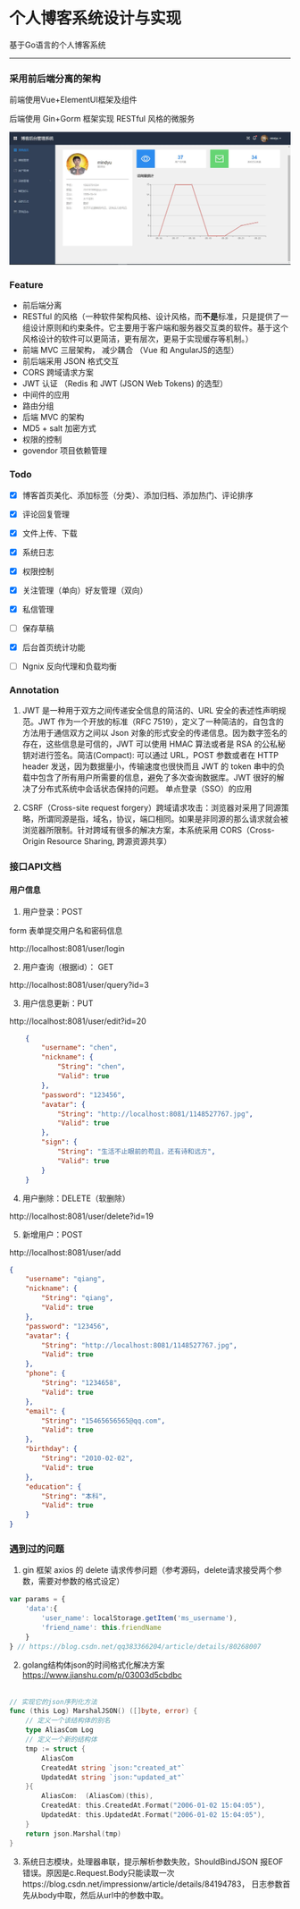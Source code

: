 # 个人博客系统设计与实现
基于Go语言的个人博客系统

------

### 采用前后端分离的架构

前端使用Vue+ElementUI框架及组件

后端使用 Gin+Gorm 框架实现 RESTful 风格的微服务



![后台首页](./public/src/后台首页.jpg)



### Feature 

- 前后端分离
- RESTful 的风格（一种软件架构风格、设计风格，而**不是**标准，只是提供了一组设计原则和约束条件。它主要用于客户端和服务器交互类的软件。基于这个风格设计的软件可以更简洁，更有层次，更易于实现缓存等机制。）
- 前端 MVC 三层架构， 减少耦合 （Vue 和 AngularJS的选型）
- 前后端采用 JSON 格式交互
- CORS 跨域请求方案
- JWT 认证 （Redis 和 JWT (JSON Web Tokens) 的选型）
- 中间件的应用
- 路由分组
- 后端 MVC 的架构
- MD5 + salt 加密方式
- 权限的控制
- govendor  项目依赖管理



### Todo

- [x] 博客首页美化、添加标签（分类）、添加归档、添加热门、评论排序

- [x] 评论回复管理

- [x] 文件上传、下载

- [x] 系统日志

- [x] 权限控制

- [x] 关注管理（单向）好友管理（双向）

- [x] 私信管理

- [ ] 保存草稿

- [x] 后台首页统计功能

- [ ] Ngnix 反向代理和负载均衡

  



### Annotation

1. JWT 是一种用于双方之间传递安全信息的简洁的、URL 安全的表述性声明规范。JWT 作为一个开放的标准（RFC 7519），定义了一种简洁的，自包含的方法用于通信双方之间以 Json 对象的形式安全的传递信息。因为数字签名的存在，这些信息是可信的，JWT 可以使用 HMAC 算法或者是 RSA 的公私秘钥对进行签名。简洁(Compact): 可以通过 URL，POST 参数或者在 HTTP header 发送，因为数据量小，传输速度也很快而且 JWT 的 token 串中的负载中包含了所有用户所需要的信息，避免了多次查询数据库。JWT 很好的解决了分布式系统中会话状态保持的问题。 单点登录（SSO）的应用

2.  CSRF（Cross-site request forgery）跨域请求攻击：浏览器对采用了同源策略，所谓同源是指，域名，协议，端口相同。如果是非同源的那么请求就会被浏览器所限制。针对跨域有很多的解决方案，本系统采用 CORS（Cross-Origin Resource Sharing, 跨源资源共享）



### 接口API文档

#### 用户信息

1. 用户登录：POST 

form 表单提交用户名和密码信息

http://localhost:8081/user/login 



2. 用户查询（根据id）： GET

http://localhost:8081/user/query?id=3 



3. 用户信息更新：PUT

http://localhost:8081/user/edit?id=20 

```json
	{
        "username": "chen",
        "nickname": {
            "String": "chen",
            "Valid": true
        },
        "password": "123456",
        "avatar": {
            "String": "http://localhost:8081/1148527767.jpg",
            "Valid": true
        },
        "sign": {
            "String": "生活不止眼前的苟且，还有诗和远方",
            "Valid": true
        }
    }
```



4. 用户删除：DELETE（软删除）

http://localhost:8081/user/delete?id=19 



5. 新增用户：POST

http://localhost:8081/user/add 

```json
{
    "username": "qiang",
    "nickname": {
        "String": "qiang",
        "Valid": true
    },
    "password": "123456",
    "avatar": {
        "String": "http://localhost:8081/1148527767.jpg",
        "Valid": true
    },
    "phone": {
        "String": "1234658",
        "Valid": true
    },
    "email": {
        "String": "15465656565@qq.com",
        "Valid": true
    },
    "birthday": {
        "String": "2010-02-02",
        "Valid": true
    },
    "education": {
        "String": "本科",
        "Valid": true
    }
}
```





### 遇到过的问题

1. gin 框架 axios 的 delete 请求传参问题（参考源码，delete请求接受两个参数，需要对参数的格式设定）

```javascript
var params = {
	'data':{
		'user_name': localStorage.getItem('ms_username'),
		'friend_name': this.friendName
    }
} // https://blog.csdn.net/qq383366204/article/details/80268007
```

2. golang结构体json的时间格式化解决方案 <https://www.jianshu.com/p/03003d5cbdbc>

```go

// 实现它的json序列化方法
func (this Log) MarshalJSON() ([]byte, error) {
	// 定义一个该结构体的别名
	type AliasCom Log
	// 定义一个新的结构体
	tmp := struct {
		AliasCom
		CreatedAt string `json:"created_at"`
		UpdatedAt string `json:"updated_at"`
	}{
		AliasCom:  (AliasCom)(this),
		CreatedAt: this.CreatedAt.Format("2006-01-02 15:04:05"),
		UpdatedAt: this.UpdatedAt.Format("2006-01-02 15:04:05"),
	}
	return json.Marshal(tmp)
}
```

3. 系统日志模块，处理器串联，提示解析参数失败，ShouldBindJSON 报EOF错误。原因是c.Request.Body只能读取一次https://blog.csdn.net/impressionw/article/details/84194783， 日志参数首先从body中取，然后从url中的参数中取。

